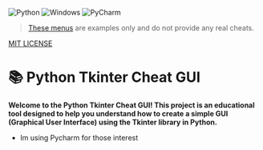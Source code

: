 ![Python](https://img.shields.io/badge/python-3670A0?style=for-the-badge&logo=python&logoColor=ffdd54)
![Windows](https://img.shields.io/badge/Windows-0078D6?style=for-the-badge&logo=windows&logoColor=white)
![PyCharm](https://img.shields.io/badge/pycharm-143?style=for-the-badge&logo=pycharm&logoColor=black&color=black&labelColor=green)

> [These menus](https://github.com/Mike4947/Cheat/releases) are examples only and do not provide any real cheats.

[MIT LICENSE](#license)


# 📚 Python Tkinter Cheat GUI

**Welcome to the **Python Tkinter Cheat GUI**! This project is an educational tool designed to help you understand how to create a simple GUI (Graphical User Interface) using the Tkinter library in Python.**

* Im using Pycharm for those interest
